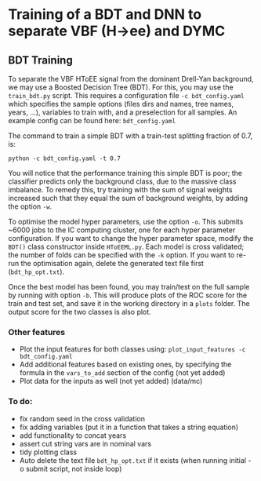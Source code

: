 # Training of a BDT and DNN to separate VBF (H->ee) and DYMC

## BDT Training

To separate the VBF HToEE signal from the dominant Drell-Yan background, we may use a Boosted Decision Tree (BDT).
For this, you may use the `train_bdt.py` script. This requires a configuration file `-c bdt_config.yaml` which specifies the sample options (files dirs and names, tree names, years, ...), variables to train with, and a preselection for all samples. An example config can be found here:  `bdt_config.yaml`

The command to train a simple BDT with a train-test splitting fraction of 0.7, is:

```
python -c bdt_config.yaml -t 0.7
```

You will notice that the performance training this simple BDT is poor; the classifier predicts only the background class, due to the massive class imbalance. To remedy this, try training with the sum of signal weights increased such that they equal the sum of background weights, by adding the option `-w`.

To optimise the model hyper parameters, use the option `-o`. This submits ~6000 jobs to the IC computing cluster, one for each hyper parameter configuration. If you want to change the hyper parameter space, modify the `BDT()` class constructor inside `HToEEML.py`. Each model is cross validated; the number of folds can be specified with the `-k` option.
If you want to re-run the optimisation again, delete the generated text file first (`bdt_hp_opt.txt`).

Once the best model has been found, you may train/test on the full sample by running with option `-b`. This will produce plots of the ROC score for the train and test set, and save it in the working directory in a `plots` folder. The output score for the two classes is also plot.

### Other features
* Plot the input features for both classes using: `plot_input_features -c bdt_config.yaml`
* Add additional features based on existing ones, by specifying the formula in the `vars_to_add` section of the config (not yet added)
* Plot data for the inputs as well (not yet added) (data/mc)

### To do:
* fix random seed in the cross validation
* fix adding variables (put it in a function that takes a string equation)
* add functionality to concat years
* assert cut string vars are in nominal vars
* tidy plotting class
* Auto delete the text file `bdt_hp_opt.txt` if it exists (when running initial -o submit script, not inside loop)

